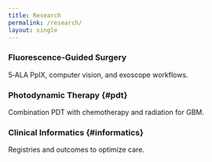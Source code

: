 ```yaml
---
title: Research
permalink: /research/
layout: single
---
```


### Fluorescence‑Guided Surgery
5‑ALA PpIX, computer vision, and exoscope workflows.

### Photodynamic Therapy  {#pdt}
Combination PDT with chemotherapy and radiation for GBM.

### Clinical Informatics  {#informatics}
Registries and outcomes to optimize care.
